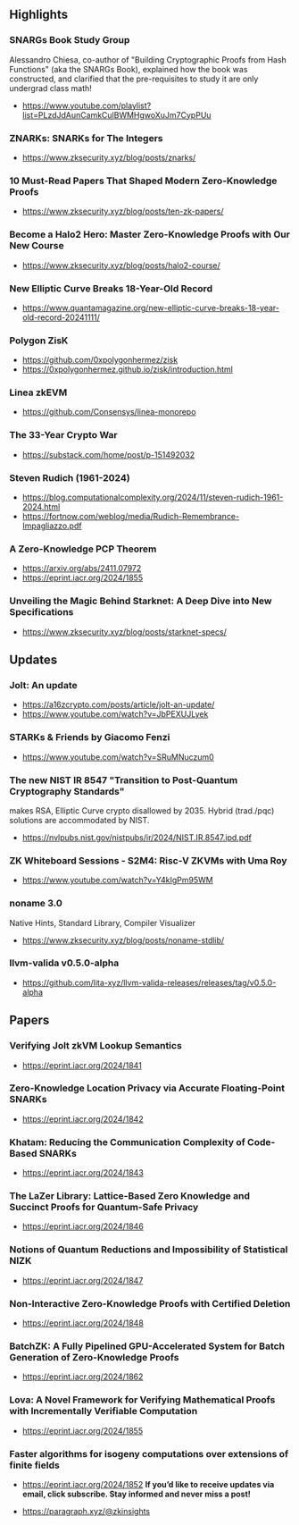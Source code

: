 ## Highlights
### SNARGs Book Study Group
Alessandro Chiesa, co-author of "Building Cryptographic Proofs from Hash Functions" (aka the SNARGs Book), explained how the book was constructed, and clarified that the pre-requisites to study it are only undergrad class math!
- <https://www.youtube.com/playlist?list=PLzdJdAunCamkCulBWMHgwoXuJm7CypPUu>
### ZNARKs: SNARKs for The Integers
- <https://www.zksecurity.xyz/blog/posts/znarks/>
### 10 Must-Read Papers That Shaped Modern Zero-Knowledge Proofs
- <https://www.zksecurity.xyz/blog/posts/ten-zk-papers/>
### Become a Halo2 Hero: Master Zero-Knowledge Proofs with Our New Course
- <https://www.zksecurity.xyz/blog/posts/halo2-course/>
### New Elliptic Curve Breaks 18-Year-Old Record
- <https://www.quantamagazine.org/new-elliptic-curve-breaks-18-year-old-record-20241111/>
### Polygon ZisK
- <https://github.com/0xpolygonhermez/zisk>
- <https://0xpolygonhermez.github.io/zisk/introduction.html>
### Linea zkEVM
- <https://github.com/Consensys/linea-monorepo>
### The 33-Year Crypto War
- <https://substack.com/home/post/p-151492032>
### Steven Rudich (1961-2024)
- <https://blog.computationalcomplexity.org/2024/11/steven-rudich-1961-2024.html>
- <https://fortnow.com/weblog/media/Rudich-Remembrance-Impagliazzo.pdf>
### A Zero-Knowledge PCP Theorem
- <https://arxiv.org/abs/2411.07972>
- <https://eprint.iacr.org/2024/1855>
### Unveiling the Magic Behind Starknet: A Deep Dive into New Specifications
- <https://www.zksecurity.xyz/blog/posts/starknet-specs/>

## Updates
### Jolt: An update
- <https://a16zcrypto.com/posts/article/jolt-an-update/>
- <https://www.youtube.com/watch?v=JbPEXUJLyek>
### STARKs & Friends by Giacomo Fenzi
- <https://www.youtube.com/watch?v=SRuMNuczum0>
### The new NIST IR 8547 "Transition to Post-Quantum Cryptography Standards" 
makes RSA, Elliptic Curve crypto disallowed by 2035. Hybrid (trad./pqc) solutions are accommodated by NIST.
- <https://nvlpubs.nist.gov/nistpubs/ir/2024/NIST.IR.8547.ipd.pdf>
### ZK Whiteboard Sessions - S2M4: Risc-V ZKVMs with Uma Roy
- <https://www.youtube.com/watch?v=Y4kIgPm95WM>
### noname 3.0
Native Hints, Standard Library, Compiler Visualizer
- <https://www.zksecurity.xyz/blog/posts/noname-stdlib/>
### llvm-valida v0.5.0-alpha
- <https://github.com/lita-xyz/llvm-valida-releases/releases/tag/v0.5.0-alpha>

## Papers
### Verifying Jolt zkVM Lookup Semantics
- <https://eprint.iacr.org/2024/1841>
### Zero-Knowledge Location Privacy via Accurate Floating-Point SNARKs
- <https://eprint.iacr.org/2024/1842>
### Khatam: Reducing the Communication Complexity of Code-Based SNARKs
- <https://eprint.iacr.org/2024/1843>
### The LaZer Library: Lattice-Based Zero Knowledge and Succinct Proofs for Quantum-Safe Privacy
- <https://eprint.iacr.org/2024/1846>
### Notions of Quantum Reductions and Impossibility of Statistical NIZK
- <https://eprint.iacr.org/2024/1847>
### Non-Interactive Zero-Knowledge Proofs with Certified Deletion
- <https://eprint.iacr.org/2024/1848>
### BatchZK: A Fully Pipelined GPU-Accelerated System for Batch Generation of Zero-Knowledge Proofs
- <https://eprint.iacr.org/2024/1862>
### Lova: A Novel Framework for Verifying Mathematical Proofs with Incrementally Verifiable Computation
- <https://eprint.iacr.org/2024/1855>
### Faster algorithms for isogeny computations over extensions of finite fields
- <https://eprint.iacr.org/2024/1852>
**If you’d like to receive updates via email, click subscribe. Stay informed and never miss a post!**

- <https://paragraph.xyz/@zkinsights>
